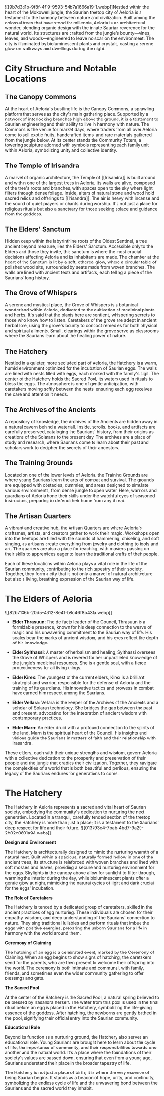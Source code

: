 ![[9b7d3d1b-9f8f-4f19-9593-54b7a1666a19-1.webp]]Nestled within the heart of the Mokoweri jungle, the Saurian treetop city of Aeloria is a testament to the harmony between nature and civilization. Built among the colossal trees that have stood for millennia, Aeloria is an architectural wonder, blending organic design with the innate Saurian reverence for the natural world. Its structures are crafted from the jungle's bounty—vines, leaves, and woods—engineered to leave no scar on the environment. The city is illuminated by bioluminescent plants and crystals, casting a serene glow on walkways and dwellings during the night.

# City Structure and Notable Locations

## The Canopy Commons

At the heart of Aeloria's bustling life is the Canopy Commons, a sprawling platform that serves as the city's main gathering place. Supported by a network of interlocking branches high above the ground, it is a testament to Saurian engineering and their ability to live in harmony with nature. The Commons is the venue for market days, where traders from all over Aeloria come to sell exotic fruits, handcrafted items, and rare materials gathered from the jungle below. At its center stands the Community Totem, a towering sculpture adorned with symbols representing each family unit within Aeloria, symbolizing unity and collective identity.

## The Temple of Irisandra

A marvel of organic architecture, the Temple of [[Irisandra]] is built around and within one of the largest trees in Aeloria. Its walls are alive, composed of the tree's roots and branches, with spaces open to the sky where light filters through dense foliage. Inside, altars of natural stone and wood hold sacred relics and offerings to [[Irisandra]]. The air is heavy with incense and the sound of quiet prayers or chants during worship. It's not just a place for religious rituals but also a sanctuary for those seeking solace and guidance from the goddess.

## The Elders' Sanctum

Hidden deep within the labyrinthine roots of the Oldest Sentinel, a tree ancient beyond measure, lies the Elders' Sanctum. Accessible only to the Elders and those they invite, this sanctum is where the most crucial decisions affecting Aeloria and its inhabitants are made. The chamber at the heart of the Sanctum is lit by a soft, ethereal glow, where a circular table of polished wood sits, surrounded by seats made from woven branches. The walls are lined with ancient texts and artifacts, each telling a piece of the Saurians' long history.

## The Grove of Whispers

A serene and mystical place, the Grove of Whispers is a botanical wonderland within Aeloria, dedicated to the cultivation of medicinal plants and herbs. It's said that the plants here are sentient, whispering secrets to those who know how to listen. Caretakers of the grove are adept in ancient herbal lore, using the grove's bounty to concoct remedies for both physical and spiritual ailments. Small, clearings within the grove serve as classrooms where the Saurians learn about the healing power of nature.

## The Hatchery

Nestled in a quieter, more secluded part of Aeloria, the Hatchery is a warm, humid environment optimized for the incubation of Saurian eggs. The walls are lined with nests filled with eggs, each marked with the family's sigil. The center of the Hatchery holds the Sacred Pool, its waters used in rituals to bless the eggs. The atmosphere is one of gentle anticipation, with caretakers moving softly between the nests, ensuring each egg receives the care and attention it needs.
##  The Archives of the Ancients

A repository of knowledge, the Archives of the Ancients are hidden away in a natural cavern behind a waterfall. Inside, scrolls, books, and artifacts are carefully preserved, cataloging the Saurians' history, from their origins as creations of the Solarans to the present day. The archives are a place of study and research, where Saurians come to learn about their past and scholars work to decipher the secrets of their ancestors.

## The Training Grounds

Located on one of the lower levels of Aeloria, the Training Grounds are where young Saurians learn the arts of combat and survival. The grounds are equipped with obstacles, dummies, and areas designed to simulate various environments, from dense jungle to open water. Here, warriors and guardians of Aeloria hone their skills under the watchful eyes of seasoned instructors, preparing to defend their home from any threat.

## The Artisan Quarters

A vibrant and creative hub, the Artisan Quarters are where Aeloria's craftsmen, artists, and creators gather to work their magic. Workshops open into the treetops are filled with the sounds of hammering, chiseling, and soft singing, as artisans create everything from jewelry and clothing to tools and art. The quarters are also a place for teaching, with masters passing on their skills to apprentices eager to learn the traditional crafts of their people.

Each of these locations within Aeloria plays a vital role in the life of the Saurian community, contributing to the rich tapestry of their society. Together, they form a city that is not only a marvel of natural architecture but also a living, breathing expression of the Saurian way of life.
    

# The Elders of Aeloria
![[82b7136b-20d5-4612-8e41-b8c46f8b43fa.webp]]

- **Elder Thrasuun**: The de facto leader of the Council, Thrasuun is a formidable presence, known for his deep connection to the weave of magic and his unwavering commitment to the Saurian way of life. His scales bear the marks of ancient wisdom, and his eyes reflect the depth of his knowledge.
    
- **Elder Sylthassi**: A master of herbalism and healing, Sylthassi oversees the Grove of Whispers and is revered for her unparalleled knowledge of the jungle’s medicinal resources. She is a gentle soul, with a fierce protectiveness for all living things.
    
- **Elder Kirex**: The youngest of the current elders, Kirex is a brilliant strategist and warrior, responsible for the defense of Aeloria and the training of its guardians. His innovative tactics and prowess in combat have earned him respect among the Saurians.
    
- **Elder Vellara**: Vellara is the keeper of the Archives of the Ancients and a scholar of Solaran technology. She bridges the gap between the past and present, advocating for the integration of ancient wisdom with contemporary practices.
    
- **Elder Marn**: An elder druid with a profound connection to the spirits of the land, Marn is the spiritual heart of the Council. His insights and visions guide the Saurians in matters of faith and their relationship with Irasandra.
    

These elders, each with their unique strengths and wisdom, govern Aeloria with a collective dedication to the prosperity and preservation of their people and the jungle that cradles their civilization. Together, they navigate the complexities of a world that is both beautiful and perilous, ensuring the legacy of the Saurians endures for generations to come.

# The Hatchery
The Hatchery in Aeloria represents a sacred and vital heart of Saurian society, embodying the community's dedication to nurturing the next generation. Located in a tranquil, carefully tended section of the treetop city, the Hatchery is more than just a place; it is a testament to the Saurians' deep respect for life and their future.
![[013793c4-7bab-4bd7-9a29-2b02c0601a94.webp]]

**Design and Environment**

The Hatchery is architecturally designed to mimic the nurturing warmth of a natural nest. Built within a spacious, naturally formed hollow in one of the ancient trees, its structure is reinforced with woven branches and lined with soft mosses and leaves, providing a secure and nurturing environment for the eggs. Skylights in the canopy above allow for sunlight to filter through, warming the interior during the day, while bioluminescent plants offer a gentle glow at night, mimicking the natural cycles of light and dark crucial for the eggs' incubation.

**The Role of Caretakers**

The Hatchery is tended by a dedicated group of caretakers, skilled in the ancient practices of egg nurturing. These individuals are chosen for their empathy, wisdom, and deep understanding of the Saurians' connection to nature. They sing traditional lullabies and perform rituals that imbue the eggs with positive energies, preparing the unborn Saurians for a life in harmony with the world around them.

**Ceremony of Claiming**

The hatching of an egg is a celebrated event, marked by the Ceremony of Claiming. When an egg begins to show signs of hatching, the caretakers send for the parents, who are then present to welcome their offspring into the world. The ceremony is both intimate and communal, with family, friends, and sometimes even the wider community gathering to offer blessings and gifts.

**The Sacred Pool**

At the center of the Hatchery is the Sacred Pool, a natural spring believed to be blessed by Irasandra herself. The water from this pool is used in the final ritual before an egg is placed in the Hatchery, symbolizing the life-giving essence of the goddess. After hatching, the newborns are gently bathed in the pool, signifying their official entry into the Saurian community.

**Educational Role**

Beyond its function as a nurturing ground, the Hatchery also serves an educational role. Young Saurians are brought here to learn about the cycle of life, the importance of community, and their responsibilities towards one another and the natural world. It's a place where the foundations of their society's values are passed down, ensuring that even from a young age, Saurians understand their place in the broader tapestry of life.

The Hatchery is not just a place of birth; it is where the very essence of being Saurian begins. It stands as a beacon of hope, unity, and continuity, symbolizing the endless cycle of life and the unwavering bond between the Saurians and the sacred world they inhabit.